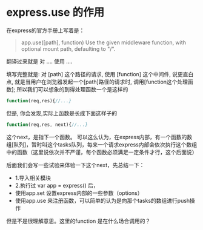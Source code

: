# express.use 的作用



在express的官方手册上写着是：

> app.use([path], function)
Use the given middleware function, with optional mount path, defaulting to "/".

翻译过来就是 对 .... 使用 ....

填写完整就是: 对 [path] 这个路径的请求, 使用 [function] 这个中间件, 说更直白点, 就是当用户在浏览器发起一个[path]路径的请求时, 调用[function这个处理函数]; 所以我们可以想象的到得处理函数一个是这样的
```javascript
function(req,res){//...}
```

但是, 你会发现,实际上函数是长成下面这样子的
```javascript
function(req,res, next){//...}
```

这个next，是指下一个函数。 可以这么认为，在express内部，有一个函数的数组[队列]，暂时叫这个tasks队列，每来一个请求express内部会依次执行这个数组中的函数（这里说依次并不严谨，每个函数必须满足一定条件才行，这个后面说）


后面我们会写一些试验来体验一下这个next，先总结一下：

- 1.导入相关模块
- 2.执行过 var app = express() 后，
- 使用app.set 设置express内部的一些参数（options）
- 使用app.use 来注册函数，可以简单的认为是向那个tasks的数组进行push操作


但是不是很理解意思。这里的function 是在什么场合调用的？